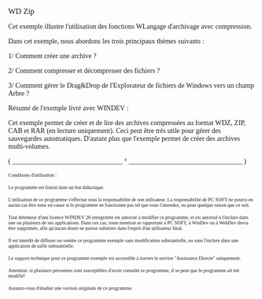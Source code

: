   
<span style="font-family:Arial sans-serif;font-size:16px;">WD Zip</span>

  
<span style="font-family:Arial sans-serif;font-size:14px;">Cet exemple illustre l'utilisation des fonctions WLangage d'archivage avec compression.</span>

<span style="font-family:Arial sans-serif;font-size:14px;">Dans cet exemple, nous abordons les trois principaux thèmes suivants :</span>

<span style="font-family:Arial sans-serif;font-size:14px;">1/ Comment créer une archive ?</span>

<span style="font-family:Arial sans-serif;font-size:14px;">2/ Comment compresser et décompresser des fichiers ?</span>

<span style="font-family:Arial sans-serif;font-size:14px;">3/ Comment gérer le Drag&amp;Drop de l'Explorateur de fichiers de Windows vers un champ Arbre ?</span>

<span style="font-family:Arial sans-serif;font-size:14px;">Résumé de l'exemple livré avec WINDEV : </span>

<span style="font-family:Arial sans-serif;font-size:14px;">Cet exemple permet de créer et de lire des archives compressées au format WDZ, ZIP, CAB et RAR (en lecture uniquement). Ceci peut être très utile pour gérer des sauvegardes automatiques. D'autant plus que l'exemple permet de créer des archives multi-volumes. </span>

  
  
<span style="font-family:Arial sans-serif;font-size:14px;">( \_\_\_\_\_\_\_\_\_\_\_\_\_\_\_\_\_\_\_\_\_\_\_\_\_\_\_\_\_\_\_\_ ° \_\_\_\_\_\_\_\_\_\_\_\_\_\_\_\_\_\_\_\_\_\_\_\_\_\_\_\_\_\_\_\_\_ )</span>

  
<span style="font-family:Arial sans-serif;font-size:10px;">Conditions d'utilisation :</span>

<span style="font-family:Arial sans-serif;font-size:10px;">Le programme est fourni dans un but didactique.</span>

<span style="font-family:Arial sans-serif;font-size:10px;">L'utilisation de ce programme s'effectue sous la responsabilité de son utilisateur. La responsabilité de PC SOFT ne pourra en aucun cas être mise en cause si le programme ne fonctionne pas tel que vous l'attendez, ou pour quelque raison que ce soit. </span>

<span style="font-family:Arial sans-serif;font-size:10px;">Tout détenteur d'une licence WINDEV 28 enregistrée est autorisé à modifier ce programme, et est autorisé à l'inclure dans une ou plusieurs de ses applications. Dans ces cas, toute mention se rapportant à PC SOFT, à WinDev ou à WebDev devra être supprimée, afin qu'aucun doute ne puisse subsister dans l'esprit d'un utilisateur final.</span>

<span style="font-family:Arial sans-serif;font-size:10px;">Il est interdit de diffuser ou vendre ce programme exemple sans modification substantielle, ou sans l'inclure dans une application de taille substantielle.</span>

<span style="font-family:Arial sans-serif;font-size:10px;">Le support technique pour ce programme exemple est accessible à travers le service "Assistance Directe" uniquement.</span>

<span style="font-family:Arial sans-serif;font-size:10px;">Attention: si plusieurs personnes sont susceptibles d'avoir consulté ce programme, il se peut que le programme ait été modifié! </span>

<span style="font-family:Arial sans-serif;font-size:10px;">Assurez-vous d'étudier une version originale de ce programme.</span>

  
  